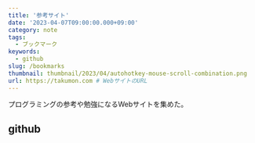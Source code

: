 ```yaml
---
title: '参考サイト'
date: '2023-04-07T09:00:00.000+09:00'
category: note 
tags:
  - ブックマーク
keywords:
  - github
slug: /bookmarks
thumbnail: thumbnail/2023/04/autohotkey-mouse-scroll-combination.png
url: https://takumon.com # WebサイトのURL
---
```


プログラミングの参考や勉強になるWebサイトを集めた。


## github
